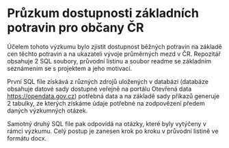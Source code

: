 # Průzkum dostupnosti základních potravin pro občany ČR

Účelem tohoto výzkumu bylo zjistit dostupnost běžných potravin na základě cen těchto potravin a na ukazateli vývoje průměrných mezd v ČR. 
Repozitář obsahuje 2 SQL soubory, průvodní listinu a soubor readme se základním seznámením se s projektem a jeho motivací.

První SQL file získává z různých zdrojů uložených v databázi (databáze obsahuje datové sady dostupné veřejně na portálu 
Otevřená data https://opendata.gov.cz) potřebná data a na základě sady příkazů generuje 2 tabulky, ze kterých získáme údaje
potřebné na zodpovězení předem daných výzkumných otázek.

Samotný druhý SQL file pak odpovídá na otázky, které byly vytýčeny v rámci výzkumu. Celý postup je zanesen krok po kroku 
v průvodní listině ve formátu docx.